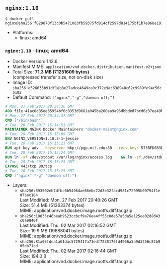## `nginx:1.10`

```console
$ docker pull nginx@sha256:f829870f13c0b5471083fb59375fd914cf2597d814175bf1b7e868e191be210b
```

-	Platforms:
	-	linux; amd64

### `nginx:1.10` - linux; amd64

-	Docker Version: 1.12.6
-	Manifest MIME: `application/vnd.docker.distribution.manifest.v2+json`
-	Total Size: **71.3 MB (71251609 bytes)**  
	(compressed transfer size, not on-disk size)
-	Image ID: `sha256:e526633b91df1ab8e27adce4649ca9c372e9ac638940c62c9989fe94c56cb102`
-	Default Command: `["nginx","-g","daemon off;"]`

```dockerfile
# Mon, 27 Feb 2017 20:34:36 GMT
ADD file:41ac8d85ee35954bf6c8353d9681a045ba260aa9a96dbbded7bcd6e37ee49bea in / 
# Mon, 27 Feb 2017 20:34:37 GMT
CMD ["/bin/bash"]
# Tue, 28 Feb 2017 15:14:51 GMT
MAINTAINER NGINX Docker Maintainers "docker-maint@nginx.com"
# Tue, 28 Feb 2017 15:15:09 GMT
ENV NGINX_VERSION=1.10.3-1~jessie
# Tue, 28 Feb 2017 15:15:23 GMT
RUN apt-key adv --keyserver hkp://pgp.mit.edu:80 --recv-keys 573BFD6B3D8FBC641079A6ABABF5BD827BD9BF62 	&& echo "deb http://nginx.org/packages/debian/ jessie nginx" >> /etc/apt/sources.list 	&& apt-get update 	&& apt-get install --no-install-recommends --no-install-suggests -y 						ca-certificates 						nginx=${NGINX_VERSION} 						nginx-module-xslt 						nginx-module-geoip 						nginx-module-image-filter 						nginx-module-perl 						nginx-module-njs 						gettext-base 	&& rm -rf /var/lib/apt/lists/*
# Tue, 28 Feb 2017 15:15:24 GMT
RUN ln -sf /dev/stdout /var/log/nginx/access.log 	&& ln -sf /dev/stderr /var/log/nginx/error.log
# Tue, 28 Feb 2017 15:15:25 GMT
EXPOSE 443/tcp 80/tcp
# Tue, 28 Feb 2017 15:15:25 GMT
CMD ["nginx" "-g" "daemon off;"]
```

-	Layers:
	-	`sha256:693502eb7dfbc6b94964ae66ebc72d3e32facd981c72995b09794f1e87bac184`  
		Last Modified: Mon, 27 Feb 2017 20:40:26 GMT  
		Size: 51.4 MB (51363374 bytes)  
		MIME: application/vnd.docker.image.rootfs.diff.tar.gzip
	-	`sha256:18835c46beab9523ccbcf9a76ea4ff55c0de57a5da5e125ee02d8d43c0a9840f`  
		Last Modified: Thu, 02 Mar 2017 02:16:52 GMT  
		Size: 19.9 MB (19888041 bytes)  
		MIME: application/vnd.docker.image.rootfs.diff.tar.gzip
	-	`sha256:81a05fdea1a61dac5729417a71edf7238176fd4966a5a9d3256c82b905db71cd`  
		Last Modified: Thu, 02 Mar 2017 02:16:44 GMT  
		Size: 194.0 B  
		MIME: application/vnd.docker.image.rootfs.diff.tar.gzip
